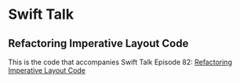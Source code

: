 # Swift Talk
## Refactoring Imperative Layout Code

This is the code that accompanies Swift Talk Episode 82: [Refactoring Imperative Layout Code](https://talk.objc.io/episodes/S01E82-refactoring-imperative-layout-code)
